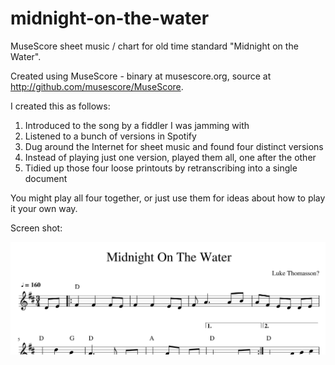 # midnight-on-the-water
MuseScore sheet music / chart for old time standard "Midnight on the Water".

Created using MuseScore - binary at musescore.org, source at http://github.com/musescore/MuseScore. 

I created this as follows:

1. Introduced to the song by a fiddler I was jamming with
2. Listened to a bunch of versions in Spotify
3. Dug around the Internet for sheet music and found four distinct versions
4. Instead of playing just one version, played them all, one after the other
5. Tidied up those four loose printouts by retranscribing into a single document

You might play all four together, or just use them for ideas about how to play it your own way.

Screen shot:

<p><img src="https://raw.githubusercontent.com/lucasgonze/midnight-on-the-water/master/screenshot.png" alt="Screenshot of Midnight on the Water sheet music" width="638" /></p>


